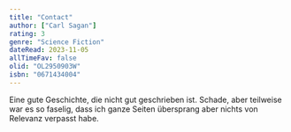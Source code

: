 ```yaml
---
title: "Contact"
author: ["Carl Sagan"]
rating: 3
genre: "Science Fiction"
dateRead: 2023-11-05
allTimeFav: false
olid: "OL2950903W"
isbn: "0671434004"
---
```


Eine gute Geschichte, die nicht gut geschrieben ist. Schade, aber teilweise war es so faselig, dass ich ganze Seiten übersprang aber nichts von Relevanz verpasst habe.
